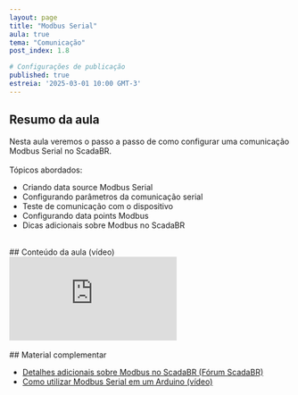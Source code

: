 ```yaml
---
layout: page
title: "Modbus Serial"
aula: true
tema: "Comunicação"
post_index: 1.8

# Configurações de publicação
published: true
estreia: '2025-03-01 10:00 GMT-3'
---
```


## Resumo da aula
<div class="message">
	Nesta aula veremos o passo a passo de como configurar uma comunicação Modbus Serial no ScadaBR.
	<br><br>
	Tópicos abordados:
	<ul>
		<li>Criando data source Modbus Serial</li>
		<li>Configurando parâmetros da comunicação serial</li>
		<li>Teste de comunicação com o dispositivo</li>
		<li>Configurando data points Modbus</li>
		<li>Dicas adicionais sobre Modbus no ScadaBR</li>
	</ul>
</div>

<br>
## Conteúdo da aula (vídeo)

<div class="iframe-container ratio-16_9">
	<iframe src="https://youtube.com/embed/R0bfvBJ_yyg" title="YouTube video player" frameborder="0" allow="accelerometer; autoplay; clipboard-write; encrypted-media; gyroscope; picture-in-picture; web-share" allowfullscreen></iframe>
</div>

<br>
## Material complementar
<ul>		
	<li><a href="https://forum.scadabr.com.br/t/funcoes-modbus-suportadas-no-scadabr/5159" target="_blank">Detalhes adicionais sobre Modbus no ScadaBR (Fórum ScadaBR)</a></li>
	<li><a href="https://youtu.be/8W2c5f4fNkU" target="_blank">Como utilizar Modbus Serial em um Arduino (vídeo)</a></li>
</ul>

